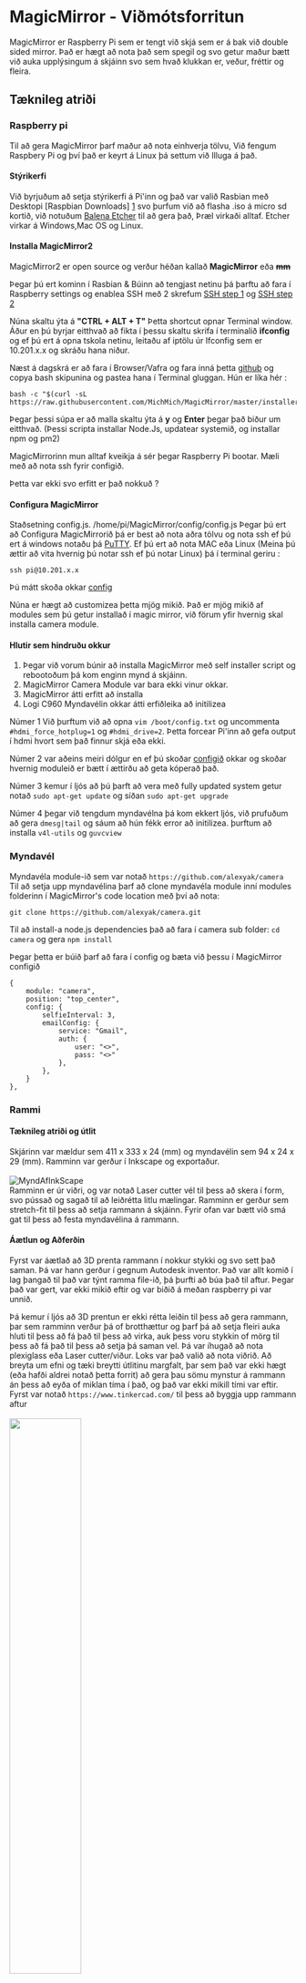 # MagicMirror - Viðmótsforritun

MagicMirror er Raspberry Pi sem er tengt við skjá sem er á bak við double sided mirror.
Það er hægt að nota það sem spegil og svo getur maður bætt við auka upplýsingum á skjáinn svo sem hvað klukkan er, veður, fréttir og fleira.

## Tæknileg atriði
### Raspberry pi
Til að gera MagicMirror þarf maður að nota einhverja tölvu, Við fengum Raspbery Pi og því það er keyrt á Linux þá settum við Illuga á það. 

#### Stýrikerfi
Við byrjuðum að setja stýrikerfi á Pi'inn og það var valið Rasbian með Desktopi  [Raspbian Downloads] [1] svo þurfum við að flasha .iso á micro sd kortið, við notuðum [Balena Etcher][2] til að gera það, Þræl virkaði alltaf. Etcher virkar á Windows,Mac OS og Linux.

#### Installa MagicMirror2
MagicMirror2 er open source og verður héðan kallað **MagicMirror** eða ~~**mm**~~ 

Þegar þú ert kominn í Rasbian & Búinn að tengjast netinu þá þarftu að fara í Raspberry settings og enablea SSH með 2 skrefum [SSH step 1][4] og [SSH step 2][5] 

Núna skaltu ýta á  **"CTRL + ALT + T"** Þetta shortcut opnar Terminal window. Áður en þú byrjar eitthvað að fikta í þessu skaltu skrifa í terminalið **ifconfig**  og ef þú ert á opna tskola netinu, leitaðu af iptölu úr Ifconfig sem er 10.201.x.x og skráðu hana niður.

Næst á dagskrá er að fara í Browser/Vafra og fara inná þetta [github][3] og copya bash skipunina og pastea hana í Terminal gluggan. Hún er líka hér :
```
bash -c "$(curl -sL https://raw.githubusercontent.com/MichMich/MagicMirror/master/installers/raspberry.sh)"
```

Þegar þessi súpa er að malla skaltu ýta á **y** og **Enter** þegar það biður um eitthvað. (Þessi scripta installar Node.Js, updatear systemið, og installar npm og pm2)

MagicMirrorinn mun alltaf kveikja á sér þegar Raspberry Pi bootar. Mæli með að nota ssh fyrir configið.

Þetta var ekki svo erfitt er það nokkuð ?

#### Configura MagicMirror
Staðsetning config.js. /home/pi/MagicMirror/config/config.js
Þegar þú ert að Configura MagicMirrorið þá er best að nota aðra tölvu og nota ssh ef þú ert á windows notaðu þá [PuTTY][6]. Ef þú ert að nota MAC eða Linux (Meina þú ættir að vita hvernig þú notar ssh ef þú notar Linux) þá í terminal geriru :
```
ssh pi@10.201.x.x
```
Þú mátt skoða okkar [config][7]

Núna er hægt að customizea þetta mjög mikið.
Það er mjög mikið af modules sem þú getur installað í magic mirror, við förum yfir hvernig skal installa camera module.

#### Hlutir sem hindruðu okkur

1. Þegar við vorum búnir að installa MagicMirror með self installer script og rebootoðum þá kom enginn mynd á skjáinn.
2. MagicMirror Camera Module var bara ekki vinur okkar.
3. MagicMirror átti erfitt að installa
4. Logi C960 Myndavélin okkar átti erfiðleika að initilizea

Númer 1 Við þurftum við að opna  `vim /boot/config.txt` og uncommenta `#hdmi_force_hotplug=1` og `#hdmi_drive=2`. Þetta forcear Pi'inn að gefa output í hdmi hvort sem það finnur skjá eða ekki.

Númer 2 var aðeins meiri dólgur en ef þú skoðar [configið][7] okkar og skoðar hvernig moduleið er bætt í ættirðu að geta kóperað það.

Númer 3 kemur í ljós að þú þarft að vera með fully updated system getur notað `sudo apt-get update` og síðan `sudo apt-get upgrade` 

Númer 4 þegar við tengdum myndavélna þá kom ekkert ljós, við prufuðum að gera `dmesg|tail` og sáum að hún fékk error að initilizea. þurftum að installa `v4l-utils` og `guvcview`


[1]: https://www.raspberrypi.org/downloads/raspbian/
[2]: https://www.balena.io/etcher/
[3]:https://github.com/MichMich/MagicMirror#automatic-installation-raspberry-pi-only
[4]:https://www.raspberrypistarterkits.com/wp-content/uploads/2017/11/Using-the-Graphical-User-Interface.png
[5]: https://www.raspberrypistarterkits.com/wp-content/uploads/2017/11/Interfaces%E2%80%99-and-%E2%80%98SSH.png
[6]: https://www.chiark.greenend.org.uk/~sgtatham/putty/
[7]: https://github.com/tolvubraut/FORR3FV-Vor19-MagicMirror/blob/master/config.js
[8]: https://imgur.com/h17zXAj
### Myndavél
Myndavéla module-ið sem var notað `https://github.com/alexyak/camera`<br>
Til að setja upp myndavélina þarf að clone myndavéla module inní modules folderinn í MagicMirror's code location með því að nota:
```
git clone https://github.com/alexyak/camera.git
```
Til að install-a node.js dependencies það að fara í camera sub folder: ```cd camera``` og gera `npm install`

Þegar þetta er búið þarf að fara í config og bæta við þessu í MagicMirror configið
```
{
    module: "camera",
    position: "top_center",
    config: {
        selfieInterval: 3,
        emailConfig: {
            service: "Gmail",
            auth: {
                user: "<>",
                pass: "<>"
            },
        },
    }
},
```
### Rammi
#### Tæknileg atriði og útlit
Skjárinn var mældur sem 411 x 333 x 24 (mm) og myndavélin sem 94 x 24 x 29 (mm). Ramminn var gerður í Inkscape og exportaður.
<br><br>
![MyndAfInkScape](https://i.ibb.co/tzpQDqq/mirror-on-inkscape.png)
<br>
Ramminn er úr viðri, og var notað Laser cutter vél til þess að skera í form, svo pússað og sagað til að leiðrétta litlu mælingar.
Ramminn er gerður sem stretch-fit til þess að setja rammann á skjáinn. Fyrir ofan var bætt við smá gat til þess að festa myndavélina á rammann. 
#### Áætlun og Aðferðin
Fyrst var áætlað að 3D prenta rammann í nokkur stykki og svo sett það saman. Þá var hann gerður í gegnum Autodesk inventor. Það var allt komið í lag þangað til það var týnt ramma file-ið, þá þurfti að búa það til aftur. Þegar það var gert, var ekki mikið eftir og var biðið á meðan raspberry pi var unnið.

Þá kemur í ljós að 3D prentun er ekki rétta leiðin til þess að gera rammann, þar sem ramminn verður þá of brotthættur og þarf þá að setja fleiri auka hluti til þess að fá það til þess að virka, auk þess voru stykkin of mörg til þess að fá það til þess að setja þá saman vel. Þá var íhugað að nota plexiglass eða Laser cutter/viður. Loks var það valið að nota viðrið. Að breyta um efni og tæki breytti útlitinu margfalt, þar sem það var ekki hægt (eða hafði aldrei notað þetta forrit) að gera þau sömu mynstur á rammann án þess að eyða of miklan tíma í það, og það var ekki mikill tími var eftir. Fyrst var notað `https://www.tinkercad.com/` til þess að byggja upp rammann aftur
<br><br>
<img src="https://i.ibb.co/y83DgSY/mirror-thing.png" width=50%>
<br>
en svo komu vandamál með því vefforriti, og þurfti að búa það til aftur upp á nýtt í Inkscape.
Ramminn var settur í gegnum Laser cutter vél og kom út nær fullkomið. Skjárinn var samt með nokkrar brúnir í hornunum sem var ekki tekið eftir þegar hann var mældur fyrst, og þurfti þá að saga og pússa rammann svo hann gæti passað á skjáinn.


### Myndir og video
Video af MagicMirror að virka með camera moduleinu í gangi.

Myndband hér að neðan

[![VideoOfMM](http://img.youtube.com/vi/wMNC-4P5goQ/0.jpg)](http://www.youtube.com/watch?v=wMNC-4P5goQ "Video Dæmi")
![Mynd 1](https://imgur.com/h17zXAj.jpg)
![Mynd 2](https://imgur.com/Pxu0wJE.jpg)
![Mynd 3](https://imgur.com/goO6uBG.jpg)
